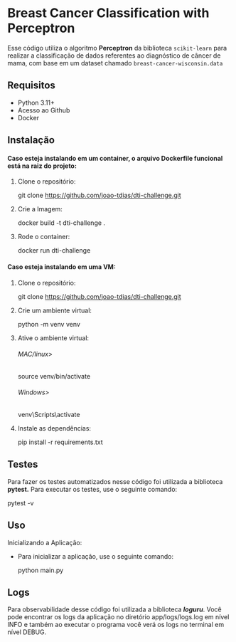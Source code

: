 # Breast Cancer Classification with Perceptron

Esse código utiliza o algoritmo **Perceptron** da biblioteca `scikit-learn` para realizar a classificação de dados referentes ao diagnóstico de câncer de mama, com base em um dataset chamado `breast-cancer-wisconsin.data`

## Requisitos

- Python 3.11+
- Acesso ao Github
- Docker

## Instalação

#### Caso esteja instalando em um container, o arquivo Dockerfile funcional está na raiz do projeto:

1. Clone o repositório:

   git clone https://github.com/joao-tdias/dti-challenge.git
2. Crie a Imagem:

   docker build -t dti-challenge .
3. Rode o container:

   docker run dti-challenge

#### Caso esteja instalando em uma VM:

1. Clone o repositório:

   git clone https://github.com/joao-tdias/dti-challenge.git
2. Crie um ambiente virtual:

   python -m venv venv
3. Ative o ambiente virtual:

   ###### MAC/linux>

   source venv/bin/activate

   ###### Windows>

   venv\Scripts\activate
4. Instale as dependências:

   pip install -r requirements.txt


## Testes

Para fazer os testes automatizados nesse código foi utilizada a biblioteca **pytest.** Para executar os testes, use o seguinte comando:

pytest -v

## Uso

Inicializando a Aplicação:

- Para inicializar a aplicação, use o seguinte comando:

  python main.py

## Logs

Para observabilidade desse código foi utilizada a biblioteca ***loguru***. Você pode encontrar os logs da aplicação no diretório app/logs/logs.log em nível INFO e também ao executar o programa você verá os logs no terminal em nível DEBUG.
